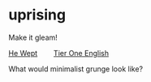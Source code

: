 # uprising
Make it gleam!

[He Wept](https://he-wept.github.io/1/) <span style="margin: 0 2em 0 0;"> </span>[Tier One English](https://tier-one-english.github.io/entrada/)

What would minimalist grunge look like?
